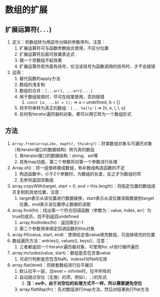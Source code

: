 # 数组的扩展

## 扩展运算符(`...`)

1. 定义：将数组转为用逗号分隔的参数序列，注意：
   1. 扩展运算符可与函数参数结合使用，不区分位置
   2. 扩展运算符后面可放置表达式
   3. 跟一个空数组不起效果
   4. 扩展运算符若外面有括号，仅当该括号为函数调用的括号时，才不会报错
2. 运用：
   1. 替代函数的apply方法
   2. 数组的浅复制
   3. 数组的合并：`[...arr1, ...arr2....]`
   4. 用于数组赋值时，尽可在结尾使用，否则报错
      1. `const [a, ...b] = [];` => a = undefined, b = []
   5. 将字符串转为真正的数组：`[...'hello']` => [h, e, l, l, o]
   6. 任何有iterator遍历器的对象，都可以用它转为一个数组形式

## 方法

1. `Array.from(arrayLike, mapFn?, thisArg?)`：将类数组对象与可遍历对象（有iterator接口的数据结构）转为真的数组
   1. 有iterator接口的数据结构：string、set等
   2. 具有map功能，第二个参数将对第一个参数进行处理
2. Array.of()：将一组值转换成数组，弥补数组构造函数的不足
   1. 构造函数中，小于2个参数时，为数组的长度，反之才为数组的项
   2. 无参则返回空数组
3. array.copyWith(target, start = 0, end = this.length)：将指定位置的数组成员复制到其他位置，注意：
   1. target表示从该位置进行数据替换，start表示从该位置读取数据到target位置，end表示该位置停止数据的读取
4. array.find(fn)：找出第一个符合回调函数（参数为：value, index, arr）为true的成员，找不到返回undefined
   1. array.findIndex(fn)：返回索引/-1
   2. 第二个参数用来绑定回调函数的this对象
5. array.fill(value, start, end)：使用给定值value填充数组，可选择填充的位置
6. 数组遍历方法：entries(), values(), keys()，注意：
   1. 三者都返回一个iterator遍历器对象，可使用for..of进行循环遍历
7. array.includes(value, start)：数组是否包含值value
   1. 可进行判断是否包含NaN，indexof对NaN无效
8. array.flat(level)：将嵌套数组进行拉平展示
   1. 默认拉平一层，当level = infinite时，拉平所有的
   2. 自动跳过空位（无值）的项，例如`[, ,]`的形式
      1. **注：es中，由于对空位的处理方式不一样，所以需要避免空位**
   3. array.flatMap(fn)：先对数组进行map方法，然后对结果执行flat方法


